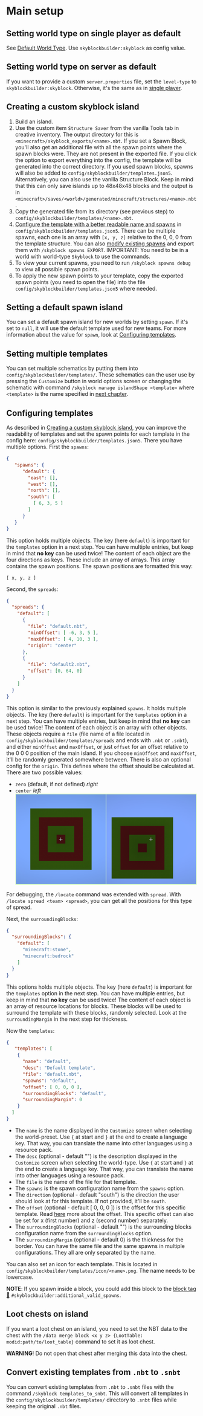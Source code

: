 # Main setup
## Setting world type on single player as default
See [Default World Type](../../../defaultworldtype/index.md). Use `skyblockbuilder:skyblock` as config value.

## Setting world type on server as default
If you want to provide a custom `server.properties` file, set the `level-type` to `skyblockbuilder:skyblock`.
Otherwise, it's the same as in [single player](#setting-world-type-on-single-player-as-default).

## Creating a custom skyblock island
1. Build an island.
2. Use the custom item `Structure Saver` from the vanilla Tools tab in creative inventory. The output directory for this
   is `<minecraft>/skyblock_exports/<name>.nbt`. If you set a Spawn Block, you'll also get an additional file with all
   the spawn points where the spawn blocks were. They are not present in the exported file. If you click the option to
   export everything into the config, the template will be generated into the correct directory. If you used spawn 
   blocks, spawns will also be added to `config/skyblockbuilder/templates.json5`.
   Alternatively, you can also use the vanilla Structure Block. Keep in mind that this can only save islands up to 
   48x48x48 blocks and the output is in `<minecraft>/saves/<world>/generated/minecraft/structures/<name>.nbt`.
3. Copy the generated file from its directory (see previous step) to `config/skyblockbuilder/templates/<name>.nbt`.
4. [Configure the template with a better readable name and spawns](#configuring-templates) in
   `config/skyblockbuilder/templates.json5`. There can be multiple spawns, each one is an array with `[x, y, z]`
   relative to the 0, 0, 0 from the template structure. You can also
   [modify existing spawns](../user/user.md#modify-spawns) and export them with `/skyblock spawns EXPORT`.
   IMPORTANT: You need to be in a world with world-type `Skyblock` to use the commands.
5. To view your current spawns, you need to run `/skyblock spawns debug` to view all possible spawn points.
6. To apply the new spawn points to your template, copy the exported spawn points (you need to open the file) into the
   file `config/skyblockbuilder/templates.json5` where needed.

## Setting a default spawn island
You can set a default spawn island for new worlds by setting `spawn`. If it's set to `null`, it will use the default
template used for new teams. For more information about the value for `spawn`, look at 
[Configuring templates](#configuring-templates).

## Setting multiple templates
You can set multiple schematics by putting them into `config/skyblockbuilder/templates/`. These schematics can the user 
use by pressing the `Customize` button in world options screen or changing the schematic with command 
`/skyblock manage islandShape <template>` where `<template>` is the name specified in 
[next chapter](#configuring-templates).

## Configuring templates
As described in [Creating a custom skyblock island](#creating-a-custom-skyblock-island), you can improve the readability
of templates and set the spawn points for each template in the config here: `config/skyblockbuilder/templates.json5`.
There you have multiple options. First the `spawns`:
```json
{
   "spawns": {
      "default": {
        "east": [],
        "west": [],
        "north": [],
        "south": [
          [ 6, 3, 5 ]
        ]
      }
   }
}
```
This option holds multiple objects. The key (here `default`) is important for the `templates` option in a next step.
You can have multiple entries, but keep in mind that **no key** can be used twice! The content of each object are the
four directions as keys. These include an array of arrays. This array contains the spawn positions. The spawn positions 
are formatted this way:
```
[ x, y, z ]
```

Second, the `spreads`:
```json
{
  "spreads": {
    "default": [
      {
        "file": "default.nbt",
        "minOffset": [ -6, 3, 5 ],
        "maxOffset": [ 4, 10, 3 ],
        "origin": "center"
      },
      {
        "file": "default2.nbt",
        "offset": [0, 64, 0]
      }
    ]
  }
}
```
This option is similar to the previously explained `spawns`. It holds multiple objects. The key (here `default`) is 
important for the `templates` option in a next step. You can have multiple entries, but keep in mind that **no key** can
be used twice! The content of each object is an array with other objects. These objects require a `file` (file name of
a file located in `config/skyblockbuilder/templates/spreads` and ends with `.nbt` or `.snbt`), and either `minOffset`
and `maxOffset`, or just `offset` for an offset relative to the 0 0 0 position of the main island. If you choose 
`minOffset` and `maxOffset`, it'll be randomly generated somewhere between. There is also an optional config for the
`origin`. This defines where the offset should be calculated at. There are two possible values: 

- `zero` (default, if not defined) *right*
- `center` *left*
![](../../../assets/projects/skyblock-builder/config/origin.png)

For debugging, the `/locate` command was extended with `spread`. With `/locate spread <team> <spread>`, you can get all
the positions for this type of spread.

Next, the `surroundingBlocks`:
```json
{
  "surroundingBlocks": {
    "default": [
      "minecraft:stone",
      "minecraft:bedrock"
    ]
  }
}
```
This options holds multiple objects. The key (here `default`) is important for the `templates` option in the next step.
You can have multiple entries, but keep in mind that **no key** can be used twice! The content of each object is an
array of resource locations for blocks. These blocks will be used to surround the template with these blocks, randomly
selected. Look at the `surroundingMargin` in the next step for thickness.

Now the `templates`:
```json
{
   "templates": [
    {
      "name": "default",
      "desc": "Default template",
      "file": "default.nbt",
      "spawns": "default",
      "offset": [ 0, 0, 0 ],
      "surroundingBlocks": "default",
      "surroundingMargin": 0
    }
  ]
}
```

- The `name` is the name displayed in the `Customize` screen when selecting the world-preset. Use `{` at start and `}`
  at the end to create a language key. That way, you can translate the name into other languages using a resource pack.
- The `desc` (optional - default "") is the description displayed in the `Customize` screen when selecting the world-type.
  Use `{` at start and `}` at the end to create a language key. That way, you can translate the name into other
  languages using a resource pack.
- The `file` is the name of the file for that template.
- The `spawns` is the spawn configuration name from the `spawns` option.
- The `direction` (optional - default "south") is the direction the user should look at for this template. If not 
  provided, it'll be `south`.
- The `offset` (optional - default [ 0, 0, 0 ]) is the offset for this specific template. Read 
  [here](../config/world.md#offset) more about the offset. This specific offset can also be set for x (first number) 
  and z (second number) separately.
- The `surroundingBlocks` (optional - default "") is the surrounding blocks configuration name from the 
  `surroundingBlocks` option.
- The `surroundingMargin` (optional - default 0) is the thickness for the border.
You can have the same file and the same spawns in multiple configurations. They all are only separated by the name.

You can also set an icon for each template. This is located in `config/skyblockbuilder/templates/icon/<name>.png`. The
name needs to be lowercase.

**NOTE**: If you spawn inside a block, you could add this block to the 
[block tag 🔗](https://minecraft.fandom.com/wiki/Tutorials/Creating_a_data_pack#Tags)
`#skyblockbuilder:additional_valid_spawns`.

## Loot chests on island
If you want a loot chest on an island, you need to set the NBT data to the chest with the `/data merge block <x y z>
{LootTable: modid:path/to/loot_table}` command to set it as loot chest.

**WARNING**! Do not open that chest after merging this data into the chest.

## Convert existing templates from `.nbt` to `.snbt`
You can convert existing templates from `.nbt` to `.snbt` files with the command `/skyblock templates_to_snbt`. This
will convert all templates in the `config/skyblockbuilder/templates/` directory to `.snbt` files while keeping the
original `.nbt` files.
